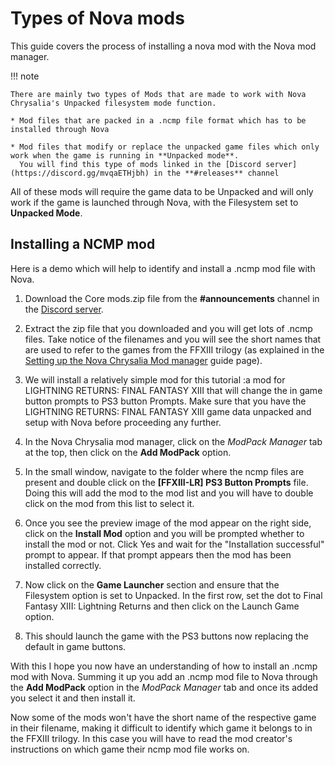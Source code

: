 # Types of Nova mods

This guide covers the process of installing a nova mod with the Nova mod manager.

!!! note

    There are mainly two types of Mods that are made to work with Nova Chrysalia's Unpacked filesystem mode function. 
    
    * Mod files that are packed in a .ncmp file format which has to be installed through Nova
    
    * Mod files that modify or replace the unpacked game files which only work when the game is running in **Unpacked mode**. 
      You will find this type of mods linked in the [Discord server](https://discord.gg/mvqaETHjbh) in the **#releases** channel

All of these mods will require the game data to be Unpacked and will only work if the game is launched through Nova, with the Filesystem set to **Unpacked Mode**.

## Installing a NCMP mod
Here is a demo which will help to identify and install a .ncmp mod file with Nova.


1. Download the Core mods.zip file from the **#announcements** channel in the [Discord server](https://discord.gg/mvqaETHjbh).

2. Extract the zip file that you downloaded and you will get lots of .ncmp files. Take notice of the filenames and you will see the short names that are used to refer to the games from the FFXIII trilogy (as explained in the [Setting up the Nova Chrysalia Mod manager](https://lr-research-team.github.io/wiki/user-guide/setting-up-nova) guide page).

3. We will install a relatively simple mod for this tutorial :a mod for LIGHTNING RETURNS: FINAL FANTASY XIII that will change the in game button prompts to PS3 button Prompts. 
Make sure that you have the LIGHTNING RETURNS: FINAL FANTASY XIII game data unpacked and setup with Nova before proceeding any further.

4. In the Nova Chrysalia mod manager, click on the _ModPack Manager_ tab at the top, then click on the **Add ModPack** option.

5. In the small window, navigate to the folder where the ncmp files are present and double click on the **[FFXIII-LR] PS3 Button Prompts** file. Doing this will add the mod to the mod list and you will have to double click on the mod from this list to select it.

6. Once you see the preview image of the mod appear on the right side, click on the **Install Mod** option and you will be prompted whether to install the mod or not. 
Click Yes and wait for the "Installation successful" prompt to appear. If that prompt appears then the mod has been installed correctly. 

7. Now click on the **Game Launcher** section and ensure that the Filesystem option is set to Unpacked. In the first row, set the dot to Final Fantasy XIII: Lightning Returns and then click on the Launch Game option. 

8. This should launch the game with the PS3 buttons now replacing the default in game buttons.


With this I hope you now have an understanding of how to install an .ncmp mod with Nova. Summing it up you add an .ncmp mod file to Nova through the **Add ModPack** option in the _ModPack Manager_ tab and once its added you select it and then install it.

Now some of the mods won't have the short name of the respective game in their filename, making it difficult to identify which game it belongs to in the FFXIII trilogy. In this case you will have to read the mod creator's instructions on which game their ncmp mod file works on.